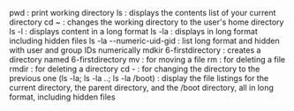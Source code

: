 pwd : print working directory
ls : displays the contents list of your current directory
cd ~ : changes the working directory to the user's home directory
ls -l : displays content in a long format
ls -la : displays in long format including hidden files
ls -la --numeric-uid-gid  : list long format and hidden with user and group IDs numerically
mdkir 6-firstdirectory : creates a directory named 6-firstdirectory
mv : for moving a file
rm : for deleting a file
rmdir : for deleting a directory
cd - : for changing the directory to the previous one
(ls -la; ls -la ..; ls -la /boot) : display the file listings for the current directory, the parent directory, and the /boot directory, all in long format, including hidden files 
